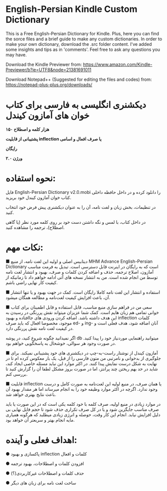 # English-Persian Kindle Custom Dictionary
 This is a Free English-Persian Dictionary for Kindle. Plus, here you can find the sorce files and a brief guide to make any custom dictionaries.
 In order to make your own dictionary, download the .src folder content. I've added some insights and tips as in 'comments'. Feel free to ask any questions you may have.
 
Download the Kindle Previewer from: https://www.amazon.com/Kindle-Previewer/b?ie=UTF8&node=21381691011

Download Notepad++ (Suggested for editing the files and codes) from: https://notepad-plus-plus.org/downloads/
 

# دیکشنری انگلیسی به فارسی برای کتاب خوان های آمازون کیندل

**۱۵۰ هزار کلمه و اصطلاح**

**پشتیبانی از قابلیت inflection یا صرف افعال و اسامی**

**رایگان**
 
**ورژن ۲.۰**

# نحوه استفاده:
فایل English-Persian Dictionary v2.0.mobi را دانلود کرده و در داخل حافظه داخلی کتاب خوان آمازون کیندل خود بریزید.

در تنظیمات، بخش زبان و لغت نامه، آن را به عنوان دیکشنری پیش فرض خود انتخاب کنید.

در داخل کتاب، با لمس و نگه داشتن دست خود بر روی کلمه مورد نظر (یا گاهی اصطلاح)، ترجمه را مشاهده کنید.
 
# نکات مهم:
■ دیتابیس اصلی و اولیه این لغت نامه، از منبع MHM Advance English-Persian Dictionary است که به رایگان در اینرنت قابل دسترسی است.
تبدیل به فرمت مناسب آمازون، اصلاح ترجمه، حذف و اضافه کردن کلمات و صرف، بهبود و انتشار لغت نامه توسط من انجام شده است. من به انتشار نسخه های آتی ادامه خواهم داد تا زمانیکه از کیفیت کار نهایی راضی باشم. 

■ استفاده و انتشار این لغت نامه کاملا رایگان است. کمک در جهت بهبود و یا تنها انتشار آن، باعث افزایش کیفیت لغت‌نامه و مطالعه همگان میشود. 

■ سعی من در فراهم سازی منبع مناسب، قابل استفاده و قابل اطمینان برای کتاب خوانی تمامی هم زبان هایم است. کمک شما عزیزان میتواند نقش پررنگی در رسیدن به این هدف داشته باشد.
اضافه کردن ورودی های جاافتاده و بهبود inflection کلمات موجود، مخصوصا افعال که باید صرف ed- و ing- آنان اضافه شود، هدف فعلی است و در کیفیت لغت نامه نقش پررنگی دارد. 

اگر نمیدانید چگونه شروع کنید، در پوشه db میتوانید راهنمایی موردنیاز خود را پیدا کنید.
در صورت وجود هر سوالی، خوشحال به پاسخگویی خواهم بود.

■ آمازون کیندل از نوشتار راست-به-چپ در دیکشنری های خود پشتیبانی نمیکند. برای جلوگیری از بدخوانی و نامرتبی من متون فارسی را از قبل، یک بار معکوس کرده ام تا در نهایت به شکل درست نمایش پیدا کنند. 
در اکثر موارد این نباید مسئله خاصی ایجاد کند، شاید در حد بهم ریختن چند پرانتز، اما در صورت بروز مشکل لطفا آن را گزارش کنید تا بررسی کنم.

■ قابلیت inflection یا همان صرف، در منبع اولیه این لغت‌نامه به صورت کامل و درست وجود ندارد. اگرچه در اکثر موارد وظیفه خود را به انجام میرساند اما هر مقدار بهبود آن باعث نتایج بهتری خواهد شد.

در موارد زیادی در منبع اولیه، صرف کلمه با خود کلمه یکی است که در این صورت یا باید صرف مناسب جایگزین شود و یا در کل صرف تکراری حذف شود تا حجم فایل نهایی بی دلیل افزایش نیابد.
انجام این کار وقت، حوصله و انرژی زیادی میطلبد که هرگونه همیاری مایه انجام بهتر و سریعتر آن خواهد بود‌.

# اهداف فعلی و آینده:

●  پاکسازی و بهبود inflection کلمات و افعال

● افزودن کلمات و اصطلاحات، بهبود ترجمه

● حذف کلمات و اصطلاحات غیرکاربردی(؟)

● ساخت لغت نامه برای زبان های دیگر
